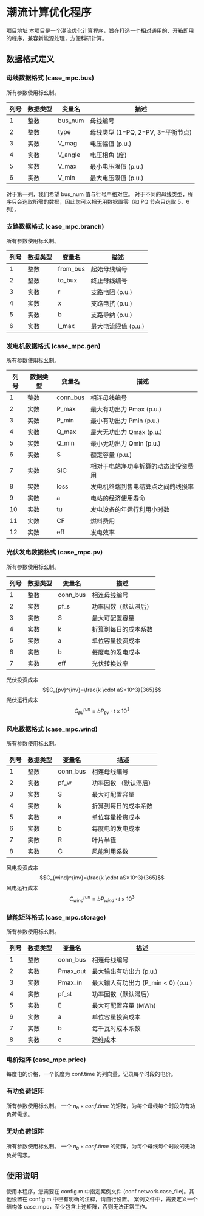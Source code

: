 # 潮流计算优化程序

[项目地址](https://github.com/EternalLightning/PowerFlowOptimization) 
本项目是一个潮流优化计算程序，旨在打造一个相对通用的、开箱即用的程序，兼容新能源处理，方便科研计算。

## 数据格式定义

### 母线数据格式 (case_mpc.bus)
所有参数使用标幺制。

| 列号 | 数据类型 | 变量名 | 描述                   |
|------|----------|--------|------------------------|
| 1    | 整数     | bus_num | 母线编号               |
| 2    | 整数     | type   | 母线类型 (1=PQ, 2=PV, 3=平衡节点) |
| 3    | 实数     | V_mag     | 电压幅值 (p.u.)        |
| 4    | 实数     | V_angle  | 电压相角 (度)          |
| 5    | 实数     | V_max   | 最小电压限值 (p.u.)    |
| 6    | 实数     | V_min   | 最大电压限值 (p.u.)    |

对于第一列，我们希望 bus_num 值与行号严格对应。
对于不同的母线类型，程序只会选取所需的数据，因此您可以把无用数据置零（如 PQ 节点只选取 5、6 列）。

### 支路数据格式 (case_mpc.branch)
所有参数使用标幺制。

| 列号 | 数据类型 | 变量名 | 描述                   |
|------|----------|--------|------------------------|
| 1    | 整数     | from_bus | 起始母线编号           |
| 2    | 整数     | to_bux   | 终止母线编号           |
| 3    | 实数     | r      | 支路电阻 (p.u.)      |
| 4    | 实数     | x      | 支路电抗 (p.u.)      |
| 5    | 实数     | b      | 支路导纳 (p.u.)  |
| 6    | 实数     | I_max  | 最大电流限值 (p.u.) |

### 发电机数据格式 (case_mpc.gen)
所有参数使用标幺制。

| 列号 | 数据类型 | 变量名 | 描述                   |
|------|----------|--------|------------------------|
| 1    | 整数     | conn_bus | 相连母线编号               |
| 2    | 实数     | P_max   | 最大有功出力 Pmax (p.u.) |
| 3    | 实数     | P_min   | 最小有功出力 Pmin (p.u.) |
| 4    | 实数     | Q_max   | 最大无功出力 Qmax (p.u.) |
| 5    | 实数     | Q_min   | 最小无功出力 Qmin (p.u.) |
| 6    | 实数     | S      | 额定容量 (p.u.)        |
| 7    | 实数     | SIC | 相对于电站净功率折算的动态比投资费用       |
| 8    | 实数     | loss   | 发电机终端到售电结算点之间的线损率 |
| 9    | 实数     | a      | 电站的经济使用寿命  |
| 10   | 实数     | tu     | 发电设备的年运行利用小时数         |
| 11   | 实数     | CF     | 燃料费用     |
| 12   | 实数     | eff     | 发电效率     |

### 光伏发电数据格式 (case_mpc.pv)
所有参数使用标幺制。

| 列号 | 数据类型 | 变量名 | 描述                   |
|------|----------|--------|------------------------|
| 1    | 整数     | conn_bus | 相连母线编号               |
| 2    | 实数     | pf_s   | 功率因数（默认滞后）         |
| 3    | 实数     | S      | 最大可配置容量               |
| 4    | 实数     | k | 折算到每日的成本系数   |
| 5    | 实数     | a | 单位容量投资成本       |
| 6    | 实数     | b | 每度电的发电成本       |
| 7    | 实数     | eff | 光伏转换效率 |

光伏投资成本
$$C_{pv}^{inv}=\frac{k \cdot aS×10^3}{365}$$
光伏运行成本
$$C_{pv}^{run}=bP_{pv}\cdot t×10^3$$

### 风电数据格式 (case_mpc.wind)
所有参数使用标幺制。

| 列号 | 数据类型 | 变量名 | 描述                   |
|------|----------|--------|------------------------|
| 1    | 整数     | conn_bus | 相连母线编号  |
| 2    | 实数     | pf_w   | 功率因数 （默认滞后）  |
| 3    | 实数     | S    | 最大可配置容量               |
| 4    | 实数     | k | 折算到每日的成本系数   |
| 5    | 实数     | a | 单位容量投资成本       |
| 6    | 实数     | b | 每度电的发电成本       |
| 7    | 实数     | R | 叶片半径       |
| 8    | 实数     | C | 风能利用系数       |

风电投资成本
$$C_{wind}^{inv}=\frac{k \cdot aS×10^3}{365}$$
风电运行成本
$$C_{wind}^{run}=bP_{wind}\cdot t×10^3$$

### 储能矩阵格式 (case_mpc.storage)
所有参数使用标幺制。

| 列号 | 数据类型 | 变量名 | 描述                   |
|------|----------|--------|------------------------|
| 1    | 整数     | conn_bus | 相连母线编号               |
| 2    | 实数     | Pmax_out | 最大输出有功出力 (p.u.) |
| 3    | 实数     | Pmax_in | 最大输入有功出力 (P_min < 0) (p.u.) |
| 4    | 实数     | pf_st     | 功率因数（默认滞后）     |
| 5    | 实数     | E | 最大可配置容量 (MWh)     |
| 6    | 实数     | a | 单位容量投资成本       |
| 7    | 实数     | b | 每千瓦时成本系数       |
| 8    | 实数     | c | 运维成本               |

### 电价矩阵 (case_mpc.price)
每度电的价格，一个长度为 conf.time 的列向量，记录每个时段的电价。

### 有功负荷矩阵
所有参数使用标幺制。
一个 $n_b \times conf.time$ 的矩阵，为每个母线每个时段的有功负荷需求。

### 无功负荷矩阵
所有参数使用标幺制。
一个 $n_b \times conf.time$ 的矩阵，为每个母线每个时段的无功负荷需求。

## 使用说明
使用本程序，您需要在 config.m 中指定案例文件 (conf.network.case_file)。其他设置在 config.m 中已有明确的注释，请自行设置。
案例文件中，需要定义一个结构体 case_mpc，至少包含上述矩阵，否则无法正常工作。